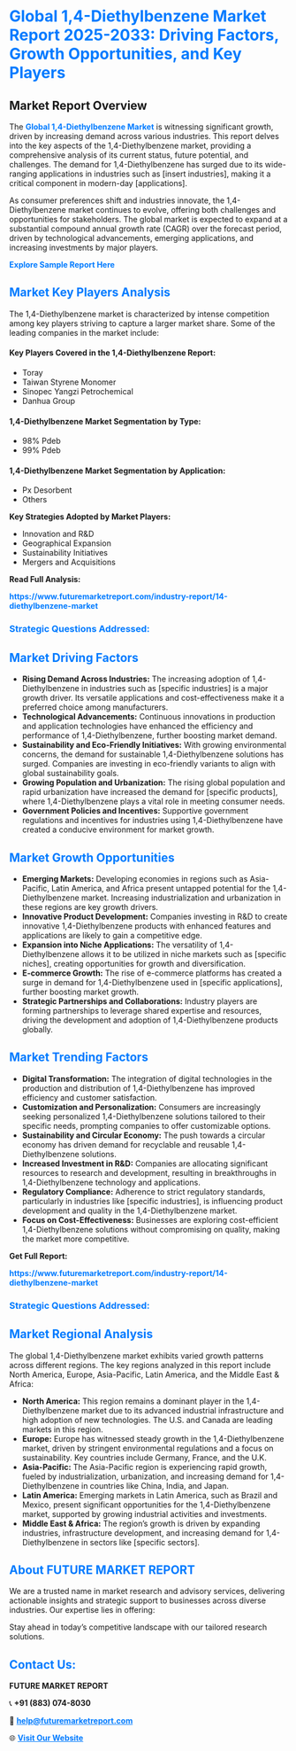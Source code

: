 <h1 style="color: #007BFF;">Global 1,4-Diethylbenzene Market Report 2025-2033: Driving Factors, Growth Opportunities, and Key Players</h1>

<section id="overview">
<h2>Market Report Overview</h2>
<p>The <a href="https://www.futuremarketreport.com/industry-report/14-diethylbenzene-market" style="color: #007BFF; text-decoration: none;"><strong>Global 1,4-Diethylbenzene Market</strong></a> is witnessing significant growth, driven by increasing demand across various industries. This report delves into the key aspects of the 1,4-Diethylbenzene market, providing a comprehensive analysis of its current status, future potential, and challenges. The demand for 1,4-Diethylbenzene has surged due to its wide-ranging applications in industries such as [insert industries], making it a critical component in modern-day [applications].</p>
<p>As consumer preferences shift and industries innovate, the 1,4-Diethylbenzene market continues to evolve, offering both challenges and opportunities for stakeholders. The global market is expected to expand at a substantial compound annual growth rate (CAGR) over the forecast period, driven by technological advancements, emerging applications, and increasing investments by major players.</p>
</section>

<section id="overview">
<p><a href="https://www.futuremarketreport.com/request-sample/reportId=31621" style="color: #007BFF; text-decoration: none;"><strong>Explore Sample Report Here</strong></a></p>
</section>

<section id="key-players">
<h2 style="color: #007BFF;">Market Key Players Analysis</h2>
<p>The 1,4-Diethylbenzene market is characterized by intense competition among key players striving to capture a larger market share. Some of the leading companies in the market include:</p>
<h4>Key Players Covered in the 1,4-Diethylbenzene Report:</h4>
<ul><li>Toray</li><li>Taiwan Styrene Monomer</li><li>Sinopec Yangzi Petrochemical</li><li>Danhua Group</li></ul>
<h4>1,4-Diethylbenzene Market Segmentation by Type:</h4>
<ul><li>98% Pdeb</li><li>99% Pdeb</li></ul>

<h4>1,4-Diethylbenzene Market Segmentation by Application:</h4>
<ul><li>Px Desorbent</li><li>Others</li></ul>
<p><strong>Key Strategies Adopted by Market Players:</strong></p>
<ul>
<li>Innovation and R&D</li>
<li>Geographical Expansion</li>
<li>Sustainability Initiatives</li>
<li>Mergers and Acquisitions</li>
</ul>
</section>

<section>
<p><strong>Read Full Analysis: </strong></p><a href="https://www.futuremarketreport.com/industry-report/14-diethylbenzene-market" style="color: #007BFF; text-decoration: none;"><strong>https://www.futuremarketreport.com/industry-report/14-diethylbenzene-market</strong></a>
<h3 style="color: #007BFF;">Strategic Questions Addressed:</h3>
</section>

<section id="driving-factors">
<h2 style="color: #007BFF;">Market Driving Factors</h2>
<ul>
<li><strong>Rising Demand Across Industries:</strong> The increasing adoption of 1,4-Diethylbenzene in industries such as [specific industries] is a major growth driver. Its versatile applications and cost-effectiveness make it a preferred choice among manufacturers.</li>
<li><strong>Technological Advancements:</strong> Continuous innovations in production and application technologies have enhanced the efficiency and performance of 1,4-Diethylbenzene, further boosting market demand.</li>
<li><strong>Sustainability and Eco-Friendly Initiatives:</strong> With growing environmental concerns, the demand for sustainable 1,4-Diethylbenzene solutions has surged. Companies are investing in eco-friendly variants to align with global sustainability goals.</li>
<li><strong>Growing Population and Urbanization:</strong> The rising global population and rapid urbanization have increased the demand for [specific products], where 1,4-Diethylbenzene plays a vital role in meeting consumer needs.</li>
<li><strong>Government Policies and Incentives:</strong> Supportive government regulations and incentives for industries using 1,4-Diethylbenzene have created a conducive environment for market growth.</li>
</ul>
</section>

<section id="growth-opportunities">
<h2 style="color: #007BFF;">Market Growth Opportunities</h2>
<ul>
<li><strong>Emerging Markets:</strong> Developing economies in regions such as Asia-Pacific, Latin America, and Africa present untapped potential for the 1,4-Diethylbenzene market. Increasing industrialization and urbanization in these regions are key growth drivers.</li>
<li><strong>Innovative Product Development:</strong> Companies investing in R&D to create innovative 1,4-Diethylbenzene products with enhanced features and applications are likely to gain a competitive edge.</li>
<li><strong>Expansion into Niche Applications:</strong> The versatility of 1,4-Diethylbenzene allows it to be utilized in niche markets such as [specific niches], creating opportunities for growth and diversification.</li>
<li><strong>E-commerce Growth:</strong> The rise of e-commerce platforms has created a surge in demand for 1,4-Diethylbenzene used in [specific applications], further boosting market growth.</li>
<li><strong>Strategic Partnerships and Collaborations:</strong> Industry players are forming partnerships to leverage shared expertise and resources, driving the development and adoption of 1,4-Diethylbenzene products globally.</li>
</ul>
</section>

<section id="trending-factors">
<h2 style="color: #007BFF;">Market Trending Factors</h2>
<ul>
<li><strong>Digital Transformation:</strong> The integration of digital technologies in the production and distribution of 1,4-Diethylbenzene has improved efficiency and customer satisfaction.</li>
<li><strong>Customization and Personalization:</strong> Consumers are increasingly seeking personalized 1,4-Diethylbenzene solutions tailored to their specific needs, prompting companies to offer customizable options.</li>
<li><strong>Sustainability and Circular Economy:</strong> The push towards a circular economy has driven demand for recyclable and reusable 1,4-Diethylbenzene solutions.</li>
<li><strong>Increased Investment in R&D:</strong> Companies are allocating significant resources to research and development, resulting in breakthroughs in 1,4-Diethylbenzene technology and applications.</li>
<li><strong>Regulatory Compliance:</strong> Adherence to strict regulatory standards, particularly in industries like [specific industries], is influencing product development and quality in the 1,4-Diethylbenzene market.</li>
<li><strong>Focus on Cost-Effectiveness:</strong> Businesses are exploring cost-efficient 1,4-Diethylbenzene solutions without compromising on quality, making the market more competitive.</li>
</ul>
</section>

<section>
<p><strong>Get Full Report: </strong></p><a href="https://www.futuremarketreport.com/industry-report/14-diethylbenzene-market" style="color: #007BFF; text-decoration: none;"><strong>https://www.futuremarketreport.com/industry-report/14-diethylbenzene-market</strong></a>
<h3 style="color: #007BFF;">Strategic Questions Addressed:</h3>
</section>


<section id="regional-analysis">
<h2 style="color: #007BFF;">Market Regional Analysis</h2>
<p>The global 1,4-Diethylbenzene market exhibits varied growth patterns across different regions. The key regions analyzed in this report include North America, Europe, Asia-Pacific, Latin America, and the Middle East & Africa:</p>
<ul>
<li><strong>North America:</strong> This region remains a dominant player in the 1,4-Diethylbenzene market due to its advanced industrial infrastructure and high adoption of new technologies. The U.S. and Canada are leading markets in this region.</li>
<li><strong>Europe:</strong> Europe has witnessed steady growth in the 1,4-Diethylbenzene market, driven by stringent environmental regulations and a focus on sustainability. Key countries include Germany, France, and the U.K.</li>
<li><strong>Asia-Pacific:</strong> The Asia-Pacific region is experiencing rapid growth, fueled by industrialization, urbanization, and increasing demand for 1,4-Diethylbenzene in countries like China, India, and Japan.</li>
<li><strong>Latin America:</strong> Emerging markets in Latin America, such as Brazil and Mexico, present significant opportunities for the 1,4-Diethylbenzene market, supported by growing industrial activities and investments.</li>
<li><strong>Middle East & Africa:</strong> The region’s growth is driven by expanding industries, infrastructure development, and increasing demand for 1,4-Diethylbenzene in sectors like [specific sectors].</li>
</ul>
</section>

<footer>
<h2 style="color: #007BFF;">About FUTURE MARKET REPORT</h2>
<p>We are a trusted name in market research and advisory services, delivering actionable insights and strategic support to businesses across diverse industries. Our expertise lies in offering:</p>

<p>Stay ahead in today’s competitive landscape with our tailored research solutions.</p>

<h2 style="color: #007BFF;">Contact Us:</h2>
<p><strong>FUTURE MARKET REPORT</strong></p>
<p>📞 <strong>+91 (883) 074-8030</strong></p>
<p>📧 <strong><a href="mailto:help@futuremarketreport.com" style="color: #007BFF;">help@futuremarketreport.com</a></strong></p>
<p>🌐 <strong><a href="https://www.futuremarketreport.com/" style="color: #007BFF;">Visit Our Website</a></strong></p>
</footer>